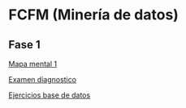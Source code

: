 # FCFM (Minería de datos)

## Fase 1

[Mapa mental 1](https://github.com/JoshuneArriaga/FCFM/blob/main/MapaMental_1_1853668.pdf)

[Examen diagnostico](https://github.com/JoshuneArriaga/FCFM/blob/main/Ex-Diagnostico_1853668.pdf)

[Ejercicios base de datos](https://github.com/BrendaHernandez28/FCFM_MineriaDts/blob/main/Equipo_8_Ejercicio.Base.de.Datos.pdf)
